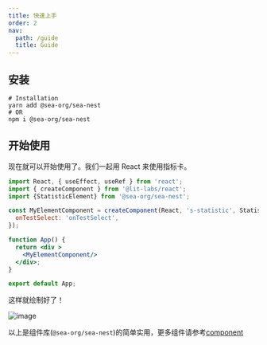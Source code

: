 ```yaml
---
title: 快速上手
order: 2
nav:
  path: /guide
  title: Guide
---
```


## 安装

```shell
# Installation
yarn add @sea-org/sea-nest
# OR
npm i @sea-org/sea-nest
```

## 开始使用

现在就可以开始使用了。我们一起用 React 来使用指标卡。

```jsx | pure
import React, { useEffect, useRef } from 'react';
import { createComponent } from '@lit-labs/react';
import {StatisticElement} from '@sea-org/sea-nest';

const MyElementComponent = createComponent(React, 's-statistic', StatisticElement, {
  onTestSelect: 'onTestSelect',
});

function App() {
  return <div >
    <MyElementComponent/>
  </div>;
}

export default App;
```

这样就绘制好了！

![image](https://user-images.githubusercontent.com/21967852/137872775-4b2965a5-d253-49c0-9a0d-ef69032e0d04.png)

以上是组件库(`@sea-org/sea-nest`)的简单实用，更多组件请参考[component](/components)
